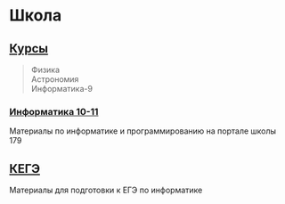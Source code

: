 <!---
xkurs/xkurs is a ✨ special ✨ repository because its `README.md` (this file) appears on your GitHub profile.
You can click the Preview link to take a look at your changes.
--->

# Школа

## [Курсы](https://www.notion.so/19bba46184c34f9c9f77f55a7cfe32b0?v=fa1c90dfc7e145bc8d6772020325e852 "Notion")

>Физика  
Астрономия  
Информатика-9

### [Информатика 10-11](https://server.179.ru/wiki/?page=Informatika/11_B "Школа179")

Материалы по информатике и программированию на портале школы 179

## [КЕГЭ](https://xkurs.github.io/KEGE/)

Материалы для подготовки к ЕГЭ по информатике
